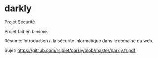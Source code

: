 # darkly

Projet Sécurité

Projet fait en binôme.

Résumé: Introduction à la sécurité informatique dans le domaine du web.

Sujet: https://github.com/rsibiet/darkly/blob/master/darkly.fr.pdf
